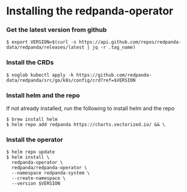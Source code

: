 # Installing the redpanda-operator

### Get the latest version from github
```shell
$ export VERSION=$(curl -s https://api.github.com/repos/redpanda-data/redpanda/releases/latest | jq -r .tag_name)
```

### Install the CRDs
```shell
$ noglob kubectl apply -k https://github.com/redpanda-data/redpanda/src/go/k8s/config/crd?ref=$VERSION
```

### Install helm and the repo
If not already installed, run the following to install helm and the repo
```shell
$ brew install helm
$ helm repo add redpanda https://charts.vectorized.io/ && \
```

### Install the operator
```shell
$ helm repo update
$ helm install \
  redpanda-operator \
  redpanda/redpanda-operator \
  --namespace redpanda-system \
  --create-namespace \
  --version $VERSION
```
